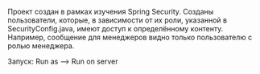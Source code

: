Проект создан в рамках изучения Spring Security. Созданы пользователи, которые, в зависимости от их роли, указанной в SecurityConfig.java, имеют доступ к определённому контенту. Например, сообщение для менеджеров видно только пользователю с ролью менеджера.

Запуск: Run as --> Run on server
